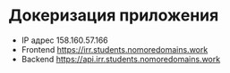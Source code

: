 # Докеризация приложения

* IP адрес 158.160.57.166
* Frontend https://irr.students.nomoredomains.work
* Backend https://api.irr.students.nomoredomains.work
